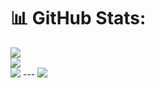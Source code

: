# 📊 GitHub Stats:

![](https://github-readme-stats.vercel.app/api?username=PMC&theme=dark&hide_border=false&include_all_commits=true&count_private=true)<br />
![](https://nirzak-streak-stats.vercel.app/?user=PMC&theme=dark&hide_border=false)<br />
![](https://github-readme-stats.vercel.app/api/top-langs/?username=PMC&theme=dark&hide_border=false&include_all_commits=true&count_private=true&layout=compact)
--- [![](https://visitcount.itsvg.in/api?id=PMC&icon=0&color=0)](https://visitcount.itsvg.in)
